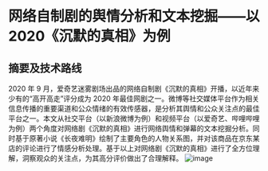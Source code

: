 # 网络自制剧的舆情分析和文本挖掘——以2020《沉默的真相》为例
## 摘要及技术路线
2020 年 9 月，爱奇艺迷雾剧场出品的网络自制剧《沉默的真相》开播，以近年来少有的“高开高走”评分成为 2020 年最佳网剧之一。微博等社交媒体平台作为相关信息传播的重要渠道和公众情绪的有效传感器，是分析其舆情和公众关注点的最佳平台之一。本文从社交平台（以新浪微博为例）和视频平台（以爱奇艺、哔哩哔哩为例）两个角度对网络剧《沉默的真相》进行网络舆情和弹幕的文本挖掘分析。同时基于原著小说《长夜难明》绘制了主要角色的人物关系图，并对该商品在京东某店的评论进行了情感分析处理。基于以上对网络剧《沉默的真相》进行了全方位理解，洞察观众的关注点，为其高分评价做出了合理解释。
![image](https://user-images.githubusercontent.com/75425323/177244565-77c17993-64fd-4ab8-b6e4-583e3da2df2f.png)
